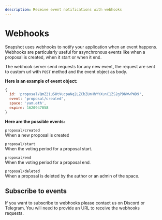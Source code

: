 ```yaml
---
description: Receive event notifications with webhooks
---
```


# Webhooks

Snapshot uses webhooks to notify your application when an event happens. Webhooks are particularly useful for asynchronous events like when a proposal is created, when it start or when it end.

The webhook server send requests for any new event, the request are sent to custom url with `POST` method and the event object as body.

**Here is an example of event object:**

```javascript
{
  id: 'proposal/QmZ21uS8tVucpaNq2LZCbZUmHhYYXunC1ZS2gPDNWwPWD9',
  event: 'proposal/created',
  space: 'yam.eth',
  expire: 1620947058
}
```

**Here are the possible events:**

`proposal/created`  
When a new proposal is created

`proposal/start`  
When the voting period for a proposal start.

`proposal/end`  
When the voting period for a proposal end.

`proposal/deleted`  
When a proposal is deleted by the author or an admin of the space.

## Subscribe to events

If you want to subscribe to webhooks please contact us on Discord or Telegram. You will need to provide an URL to receive the webhooks requests.


